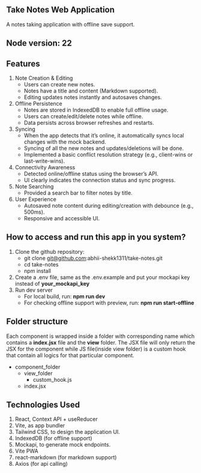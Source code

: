 ## Take Notes Web Application

A notes taking application with offline save support.

## Node version: 22

## Features 
1. Note Creation & Editing
     - Users can create new notes.
    - Notes have a title and content (Markdown supported).
    - Editing updates notes instantly and autosaves changes.
2. Offline Persistence
    - Notes are stored in IndexedDB to enable full offline usage.
    - Users can create/edit/delete notes while offline.
    - Data persists across browser refreshes and restarts.
3. Syncing
    - When the app detects that it’s online, it automatically syncs local changes with the
    mock backend.
    - Syncing of all the new notes and updates/deletions will be done.
    - Implemented a basic conflict resolution strategy (e.g., client-wins or
    last-write-wins).
4. Connectivity Awareness
    - Detected online/offline status using the browser’s API.
    - UI clearly indicates the connection status and sync progress.
5. Note Searching
    - Provided a search bar to filter notes by title.
6. User Experience
    - Autosaved note content during editing/creation with debounce (e.g., 500ms).
    - Responsive and accessible UI.

## How to access and run this app in you system?
1. Clone the github repository:
    - git clone git@github.com:abhii-shekk1311/take-notes.git
    - cd take-notes
    - npm install
2. Create a .env file, same as the .env.example and put your mockapi key instead of **your_mockapi_key**
3. Run dev server
    - For local build, run: **npm run dev**
    - For checking offline support with preview, run: **npm run start-offline**

## Folder structure
Each component is wrapped inside a folder with corresponding name which contains a **index.jsx** file and the **view** folder. The JSX file will only return the JSX for the component while JS file(inside view folder) is a custom hook that contain all logics for that particular component.
- component_folder
    - view_folder
        - custom_hook.js
    - index.jsx

## Technologies Used
1. React, Context API + useReducer
2. Vite, as app bundler
3. Tailwind CSS, to design the application UI.
4. IndexedDB (for offline support)
5. Mockapi, to generate mock endpoints.
6. Vite PWA
7. react-markdown (for markdown support)
8. Axios (for api calling)